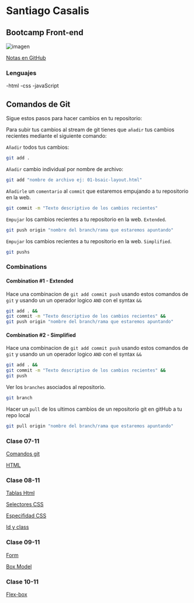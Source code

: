 # Santiago Casalis

## Bootcamp Front-end

![imagen](https://encrypted-tbn0.gstatic.com/images?q=tbn:ANd9GcTGj5SrCcK8lfDHLTpr5JNz32AwWOv65kNAcNds0yXXsP8q-HV6kxll46IflmKoleg8UhY&usqp=CAU)

[Notas en GitHub](https://github.com/santicasalis/ironhack-boot.git)

### Lenguajes

-html
-css
-javaScript

## Comandos de Git

Sigue estos pasos para hacer cambios en tu repositorio:

Para subir tus cambios al stream de git tienes que `añadir` tus cambios recientes mediante el siguiente comando:

`Añadir` todos tus cambios:

```bash
git add .
```

`Añadir` cambio individual por nombre de archivo:

```bash
git add "nombre de archivo ej: 01-bsaic-layout.html"
```

`Añadirle` un `comentario` al `commit` que estaremos empujando a tu repositorio en la web.

```bash
git commit -m "Texto descriptivo de los cambios recientes"
```

`Empujar` los cambios recientes a tu repositorio en la web. `Extended`.

```bash
git push origin "nombre del branch/rama que estaremos apuntando"
```

`Empujar` los cambios recientes a tu repositorio en la web. `Simplified`.

```bash
git pushs
```

### Combinations

#### Combination #1 - Extended

Hace una combinacion de `git add commit push` usando estos comandos de `git` y usando un un operador logico `AND` con el syntax `&&`

```bash
git add . &&
git commit -m "Texto descriptivo de los cambios recientes" &&
git push origin "nombre del branch/rama que estaremos apuntando"
```

#### Combination #2 - Simplified

Hace una combinacion de `git add commit push` usando estos comandos de `git` y usando un un operador logico `AND` con el syntax `&&`

```bash
git add . &&
git commit -m "Texto descriptivo de los cambios recientes" &&
git push
```

Ver los `branches` asociados al repositorio.

```bash
git branch
```

Hacer un `pull` de los ultimos cambios de un repositorio git en gitHub a tu repo local

```bash
git pull origin "nombre del branch/rama que estaremos apuntando"
```

### Clase 07-11

[Comandos git](https://education.github.com/git-cheat-sheet-education.pdf)

[HTML](https://developer.mozilla.org/es/docs/Web/HTML)

### Clase 08-11

[Tablas Html](https://developer.mozilla.org/es/docs/Learn/HTML/Tables/Basics)

[Selectores CSS](https://developer.mozilla.org/es/docs/Web/CSS/CSS_Selectors)

[Especifidad CSS](https://www.w3schools.com/css/css_specificity.asp)

[Id y class](https://developer.mozilla.org/es/docs/Learn/CSS/Building_blocks/Selectors/Type_Class_and_ID_Selectors)

### Clase 09-11

[Form](https://developer.mozilla.org/es/docs/Web/HTML/Element/form)

[Box Model](https://www.w3schools.com/css/css_boxmodel.asp)

### Clase 10-11

[Flex-box](https://css-tricks.com/snippets/css/a-guide-to-flexbox/)
